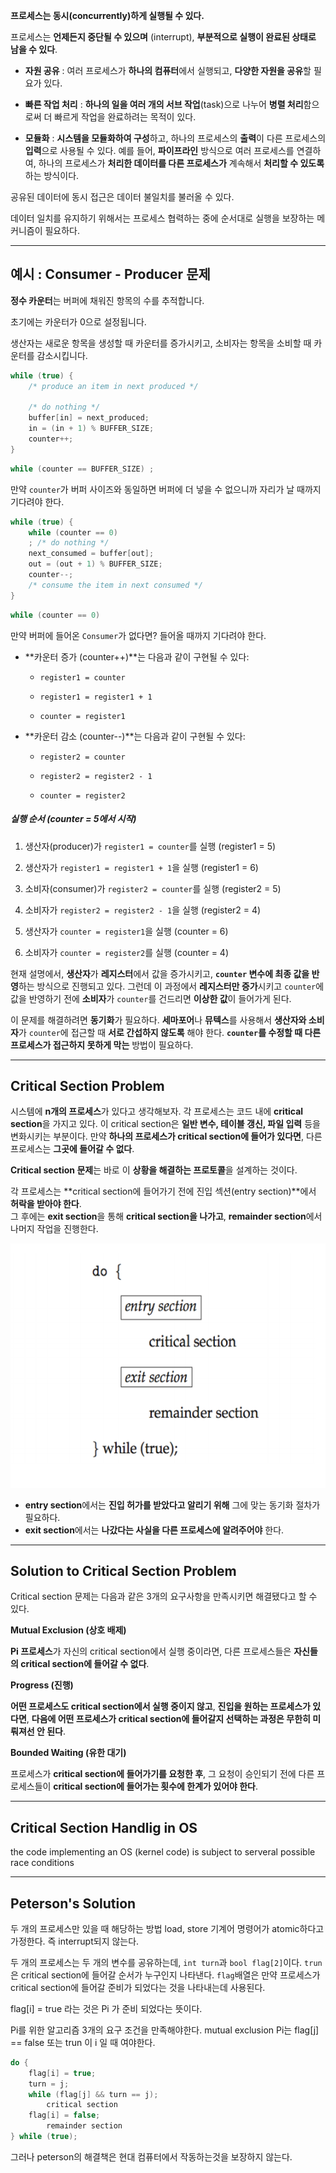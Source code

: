 
**프로세스는 동시(concurrently)하게 실행될 수 있다.**

프로세스는 **언제든지 중단될 수 있으며** (interrupt), **부분적으로 실행이 완료된 상태로 남을 수 있다**.

- **자원 공유** : 여러 프로세스가 **하나의 컴퓨터**에서 실행되고, **다양한 자원을 공유**할 필요가 있다.  
        
- **빠른 작업 처리** : **하나의 일을 여러 개의 서브 작업**(task)으로 나누어 **병렬 처리**함으로써 더 빠르게 작업을 완료하려는 목적이 있다.  
        
- **모듈화** : **시스템을 모듈화하여 구성**하고, 하나의 프로세스의 **출력**이 다른 프로세스의 **입력**으로 사용될 수 있다.  예를 들어, **파이프라인** 방식으로 여러 프로세스를 연결하여, 하나의 프로세스가 **처리한 데이터를 다른 프로세스가** 계속해서 **처리할 수 있도록** 하는 방식이다.


공유된 데이터에 동시 접근은 데이터 불일치를 불러올 수 있다. 

데이터 일치를 유지하기 위해서는 프로세스 협력하는 중에 순서대로 실행을 보장하는 메커니즘이 필요하다.

---
## 예시 : Consumer - Producer 문제 

**정수 카운터**는 버퍼에 채워진 항목의 수를 추적합니다.
    
초기에는 카운터가 0으로 설정됩니다.
    
생산자는 새로운 항목을 생성할 때 카운터를 증가시키고, 소비자는 항목을 소비할 때 카운터를 감소시킵니다.

```C++
while (true) {
	/* produce an item in next produced */ 

	/* do nothing */ 
	buffer[in] = next_produced; 
	in = (in + 1) % BUFFER_SIZE; 
	counter++; 
} 
```

```c++
while (counter == BUFFER_SIZE) ; 
```

만약 `counter`가 버퍼 사이즈와 동일하면 버퍼에 더 넣을 수 없으니까 자리가 날 때까지 기다려야 한다.


```c++
while (true) {
	while (counter == 0) 
	; /* do nothing */ 
	next_consumed = buffer[out]; 
	out = (out + 1) % BUFFER_SIZE; 
	counter--; 
	/* consume the item in next consumed */ 
}
```

```c
while (counter == 0) 
```

만약 버퍼에 들어온 `Consumer`가 없다면? 들어올 때까지 기다려야 한다. 


- **카운터 증가 (counter++)**는 다음과 같이 구현될 수 있다:
    
    - `register1 = counter`
        
    - `register1 = register1 + 1`
        
    - `counter = register1`
        
- **카운터 감소 (counter--)**는 다음과 같이 구현될 수 있다:
    
    - `register2 = counter`
        
    - `register2 = register2 - 1`
        
    - `counter = register2`
        

##### **실행 순서 (counter = 5에서 시작)**

1. 생산자(producer)가 `register1 = counter`를 실행 (register1 = 5)
    
2. 생산자가 `register1 = register1 + 1`을 실행 (register1 = 6)
    
3. 소비자(consumer)가 `register2 = counter`를 실행 (register2 = 5)
    
4. 소비자가 `register2 = register2 - 1`을 실행 (register2 = 4)
    
5. 생산자가 `counter = register1`을 실행 (counter = 6)
    
6. 소비자가 `counter = register2`를 실행 (counter = 4)


현재 설명에서, **생산자**가 **레지스터**에서 값을 증가시키고, **`counter` 변수에 최종 값을 반영**하는 방식으로 진행되고 있다. 그런데 이 과정에서 **레지스터만 증가**시키고 `counter`에 값을 반영하기 전에 **소비자**가 `counter`를 건드리면 **이상한 값**이 들어가게 된다.

이 문제를 해결하려면 **동기화**가 필요하다. **세마포어**나 **뮤텍스**를 사용해서 **생산자와 소비자**가 `counter`에 접근할 때 **서로 간섭하지 않도록** 해야 한다. **`counter`를 수정할 때 다른 프로세스가 접근하지 못하게 막는** 방법이 필요하다.

---
## **Critical Section Problem**

시스템에 **n개의 프로세스**가 있다고 생각해보자. 각 프로세스는 코드 내에 **critical section**을 가지고 있다. 이 critical section은 **일반 변수, 테이블 갱신, 파일 입력** 등을 변화시키는 부분이다. 만약 **하나의 프로세스가 critical section에 들어가 있다면**, 다른 프로세스는 **그곳에 들어갈 수 없다**.

**Critical section 문제**는 바로 이 **상황을 해결하는 프로토콜**을 설계하는 것이다.

각 프로세스는 **critical section에 들어가기 전에 진입 섹션(entry section)**에서 **허락을 받아야 한다**.  
그 후에는 **exit section**을 통해 **critical section을 나가고**, **remainder section**에서 나머지 작업을 진행한다.

![](../images/Pasted%20image%2020250409154610.png)

- **entry section**에서는 **진입 허가를 받았다고 알리기 위해** 그에 맞는 동기화 절차가 필요하다.
- **exit section**에서는 **나갔다는 사실을 다른 프로세스에 알려주어야** 한다.


---
## **Solution to Critical Section Problem**

Critical section 문제는 다음과 같은 3개의 요구사항을 만족시키면 해결됐다고 할 수 있다.


**Mutual Exclusion (상호 배제)**
    
**Pi 프로세스**가 자신의 critical section에서 실행 중이라면, 다른 프로세스들은 **자신들의 critical section에 들어갈 수 없다**.
        
**Progress (진행)**
    
**어떤 프로세스도 critical section에서 실행 중이지 않고**, **진입을 원하는 프로세스가 있다면**, **다음에 어떤 프로세스가 critical section에 들어갈지 선택하는 과정은 무한히 미뤄져선 안 된다**.
        
**Bounded Waiting (유한 대기)**

프로세스가 **critical section에 들어가기를 요청한 후**, 그 요청이 승인되기 전에 다른 프로세스들이 **critical section에 들어가는 횟수에 한계가 있어야 한다**.

---
## **Critical Section Handlig in OS**

the code implementing an OS (kernel code) is subject to serveral possible race conditions



---
## **Peterson's Solution**

두 개의 프로세스만 있을 때 해당하는 방법
load, store 기계어 명령어가 atomic하다고 가정한다. 즉 interrupt되지 않는다.

두 개의 프로세스는 두 개의 변수를 공유하는데, `int turn`과 `bool flag[2]`이다.
`trun` 은 critical section에 들어갈 순서가 누구인지 나타낸다.
`flag`배열은 만약 프로세스가 critical section에 들어갈 준비가 되었다는 것을 나타내는데 사용된다. 

flag[i] = true 라는 것은 Pi 가 준비 되었다는 뜻이다. 

Pi를 위한 알고리즘
3개의 요구 조건을 만족해야한다. 
mutual exclusion
Pi는 flag[j] == false 또는 trun 이 i 일 때 여야한다. 

```c
do {
	flag[i] = true;
	turn = j;
	while (flag[j] && turn == j);
		critical section
	flag[i] = false;
		remainder section
} while (true);
```

그러나 peterson의 해결책은 현대 컴퓨터에서 작동하는것을 보장하지 않는다.
